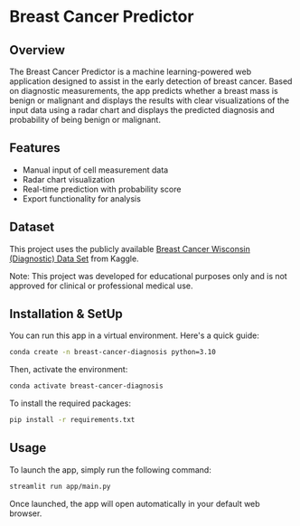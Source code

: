 # Breast Cancer Predictor

## Overview

The Breast Cancer Predictor is a machine learning-powered web application designed to assist in the early detection of breast cancer. Based on diagnostic measurements, the app predicts whether a breast mass is benign or malignant and displays the results with clear visualizations of the input data using a radar chart and displays the predicted diagnosis and probability of being benign or malignant.

## Features

- Manual input of cell measurement data
- Radar chart visualization
- Real-time prediction with probability score
- Export functionality for analysis

## Dataset

This project uses the publicly available [Breast Cancer Wisconsin (Diagnostic) Data Set](https://www.kaggle.com/datasets/uciml/breast-cancer-wisconsin-data) from Kaggle.


Note: This project was developed for educational purposes only and is not approved for clinical or professional medical use.

## Installation & SetUp

You can run this app in a virtual environment. Here's a quick guide:

```bash
conda create -n breast-cancer-diagnosis python=3.10 
```

Then, activate the environment:

```bash
conda activate breast-cancer-diagnosis
```

To install the required packages:

```bash
pip install -r requirements.txt
```

## Usage
To launch the app, simply run the following command:

```bash
streamlit run app/main.py
```

Once launched, the app will open automatically in your default web browser.